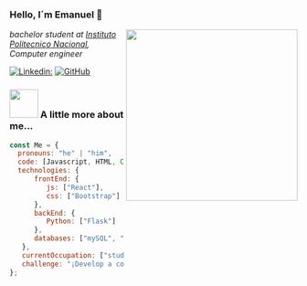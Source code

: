 ### Hello, I´m Emanuel 👋 
<img  align='right' src="https://c4.wallpaperflare.com/wallpaper/584/932/958/ghostrunner-cyberpunk-hd-wallpaper-preview.jpg" width="300">
<p><em> bachelor student at <a href="https://www.esimecu.ipn.mx">Instituto Politecnico Nacional</a>, Computer engineer
</em></p>

<!--[![Twitter: Emanuel ](https://img.shields.io/twitter/follow/Emanuel?style=social)]()-->
[![Linkedin: ](https://img.shields.io/badge/-emanuel-blue?style=flat-square&logo=Linkedin&logoColor=white&link=https://www.linkedin.com/in/emanuel/)](https://www.linkedin.com/in/eliseo-emanuel-montaño-lopez-624925304)
[![GitHub ](https://img.shields.io/github/followers/PhoenixBlazeTech?label=follow&style=social)](https://github.com/PhoenixBlazeTech)
<!--[![gmail: user](https://img.shields.io/badge/gmail-user-red?logo=gmail)]()-->

### <img src="https://i.pinimg.com/originals/7f/c8/8e/7fc88ea5ecdc7d3ad13faa05544f65c6.png" width="50"> A little more about me...  

```javascript
const Me = {
  pronouns: "he" | "him",
  code: [Javascript, HTML, CSS, C,C++, Python],
  technologies: {
      frontEnd: {
         js: ["React"],
         css: ["Bootstrap"]
      },
      backEnd: {
         Python: ["Flask"]
      },
      databases: ["mySQL", "SQLServer"]
   },
   currentOccupation: ["student, open for job opportunities"],
   challenge: "¡Develop a complete project using technologies that i haven´t mastered yet and document the process on a blog or in my GitHub repository!",
};
```
<!--
[![PhoenixBlazeTech GitHub stats](https://github-readme-stats.vercel.app/api?username=PhoenixBlazeTech&show_icons=true&theme=transparent)](https://github.com/PhoenixBlazeTech/github-readme-stats)
-->

<!--
**PhoenixBlazeTech/PhoenixBlazeTech** is a ✨ _special_ ✨ repository because its `README.md` (this file) appears on your GitHub profile.

Here are some ideas to get you started:

- 🔭 I’m currently working on ...
- 🌱 I’m currently learning ...
- 👯 I’m looking to collaborate on ...
- 🤔 I’m looking for help with ...
- 💬 Ask me about ...
- 📫 How to reach me: ...
- 😄 Pronouns: ...
- ⚡ Fun fact: ...
-->
